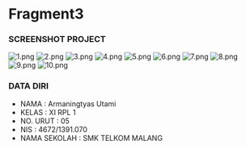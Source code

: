 # Fragment3
### SCREENSHOT PROJECT
![1.png](https://s29.postimg.org/47gmpfe4n/image.png)
![2.png](https://s29.postimg.org/fwl9vj6bb/image.png)
![3.png](https://s28.postimg.org/lk2fmvkil/image.png)
![4.png](https://s29.postimg.org/hl30wy50n/image.png)
![5.png](https://s27.postimg.org/5bkz28wur/image.png)
![6.png](https://s30.postimg.org/pu8vo5cz5/image.png)
![7.png](https://s30.postimg.org/736ydziep/image.png)
![8.png](https://s28.postimg.org/ksegvkalp/image.png)
![9.png](https://s24.postimg.org/sqgyzpbb9/image.png)
![10.png](https://s28.postimg.org/x3yo59cl9/image.png)
<br>

### DATA DIRI
- NAMA      : Armaningtyas Utami
- KELAS     : XI RPL 1
- NO. URUT  : 05
- NIS       : 4672/1391.070
- NAMA SEKOLAH  : SMK TELKOM MALANG

